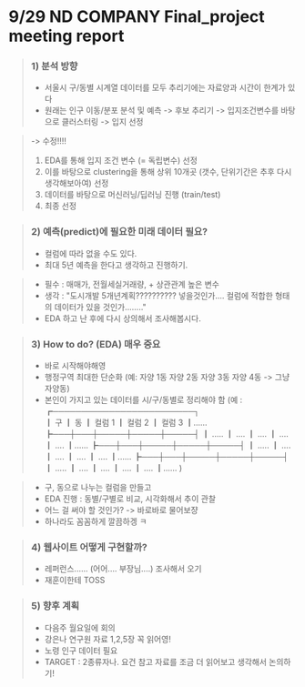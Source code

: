 # 9/29 ND COMPANY Final_project meeting report

> ### 1) 분석 방향
> - 서울시 구/동별 시계열 데이터를 모두 추리기에는 자료양과 시간이 한계가 있다
> - 원래는 인구 이동/분포 분석 및 예측 -> 후보 추리기 -> 입지조건변수를 바탕으로 클러스터링 -> 입지 선정

> -> 수정!!!!
> 1. EDA를 통해 입지 조건 변수 (= 독립변수) 선정
> 2. 이를 바탕으로 clustering을 통해 상위 10개곳 (갯수, 단위기간은 추후 다시 생각해보아여) 선정
> 3. 데이터를 바탕으로 머신러닝/딥러닝 진행 (train/test)
> 4. 최종 선정


> ### 2) 예측(predict)에 필요한 미래 데이터 필요?
> - 컬럼에 따라 없을 수도 있다.
> - 최대 5년 예측을 한다고 생각하고 진행하기.

> - 필수 : 매매가, 전월세실거래량, + 상관관계 높은 변수
> - 생각 : "도시개발 5개년계획?????????? 넣을것인가.... 컬럼에 적합한 형태의 데이터가 있을 것인가........"
> - EDA 하고 난 후에 다시 상의해서 조사해봅시다.


> ### 3) How to do? (EDA) 매우 중요
> - 바로 시작해야해영 
> - 행정구역 최대한 단순화 (예: 자양 1동 자양 2동 자양 3동 자양 4동 -> 그냥 자양동)
> - 본인이 가지고 있는 데이터를 시/구/동별로 정리해야 함
(예 : ┏─────────────────────────┐  
      ┃  구    ┃   동  ┃   컬럼 1   ┃   컬럼 2   ┃    컬럼 3  ┃......
      ┣───┼───┼─────┼─────┼─────┤ 
      ┃   .....   ┃   ....   ┃      ....      ┃     ....       ┃      ....      ┃......
      ┣───┼───┼─────┼─────┼─────┤ 
      ┃   .....   ┃   ....   ┃      ....      ┃     ....       ┃      ....      ┃......
      ┣───┼───┼─────┼─────┼─────┤ 
      ┃   .....   ┃   ....   ┃      ....      ┃     ....       ┃      ....      ┃......  )
 

> - 구, 동으로 나누는 컬럼을 만들고
> - EDA 진행 : 동별/구별로 비교, 시각화해서 추이 관찰
> - 어느 걸 써야 할 것인가? -> 바로바로 물어보쟝
> - 하나라도 꼼꼼하게 깔끔하겡 ㅋ


> ### 4) 웹사이트 어떻게 구현할까?
> - 레퍼런스...... (어어.... 부장님....) 조사해서 오기
> - 재훈이한테 TOSS

> ### 5) 향후 계획
> - 다음주 월요일에 회의
> - 강은나 연구원 자료 1,2,5장 꼭 읽어영!
> - 노령 인구 데이터 필요
> - TARGET : 2종류자나. 요건 참고 자료를 조금 더 읽어보고 생각해서 논의하기!


